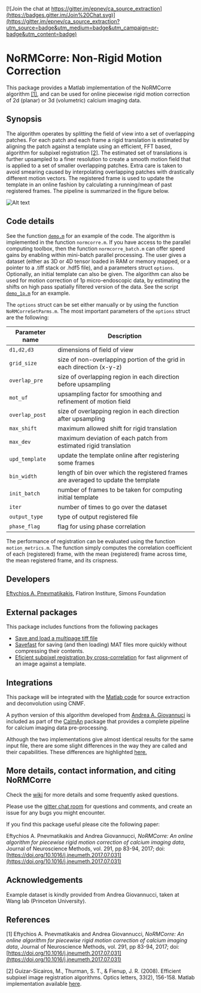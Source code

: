 [![Join the chat at https://gitter.im/epnev/ca_source_extraction](https://badges.gitter.im/Join%20Chat.svg)](https://gitter.im/epnev/ca_source_extraction?utm_source=badge&utm_medium=badge&utm_campaign=pr-badge&utm_content=badge)

# NoRMCorre: Non-Rigid Motion Correction 
This package provides a Matlab implementation of the NoRMCorre algorithm [[1]](#ref), and can be used for online piecewise rigid motion correction of 2d (planar) or 3d (volumetric) calcium imaging data. 

## Synopsis

The algorithm operates by splitting the field of view into a set of overlapping patches. For each patch and each frame a rigid translation is estimated by aligning the patch against a template using an efficient, FFT based, algorithm for subpixel registration [[2]](#reg). The estimated set of translations is further upsampled to a finer resolution to create a smooth motion field that is applied to a set of smaller overlapping patches. Extra care is taken to avoid smearing caused by interpolating overlapping patches with drastically different motion vectors. The registered frame is used to update the template in an online fashion by calculating a running/mean of past registered frames. The pipeline is summarized in the figure below.

![Alt text](pipeline.png?raw=true "piecewise rigid motion correction pipeline")

## Code details

See the function [```demo.m```](https://github.com/simonsfoundation/NoRMCorre/blob/master/demo.m) for an example of the code. The algorithm is implemented in the function ```normcorre.m```. If you have access to the parallel computing toolbox, then the function ```normcorre_batch.m``` can offer speed gains by enabling within mini-batch parallel processing. The user gives a dataset (either as 3D or 4D tensor loaded in RAM or memory mapped, or a pointer to a .tiff stack or .hdf5 file), and a parameters struct ```options```. Optionally, an initial template can also be given. The algorithm can also be used for motion correction of 1p micro-endoscopic data, by estimating the shifts on high pass spatially filtered version of the data. See the script [```demo_1p.m```](https://github.com/simonsfoundation/NoRMCorre/blob/master/demo_1p.m) for an example.

The ```options``` struct can be set either manually or by using the function ```NoRMCorreSetParms.m```. The most important parameters of the ```options``` struct are the following:

| Parameter name | Description |
|----------------|-------------|
| ```d1,d2,d3``` | dimensions of field of view |
| ```grid_size``` | size of non-overlapping portion of the grid in each direction (x-y-z)|
| ```overlap_pre```| size of overlapping region in each direction before upsampling  |
| ```mot_uf```    | upsampling factor for smoothing and refinement of motion field |
| ```overlap_post ``` | size of overlapping region in each direction after upsampling |
| ```max_shift``` | maximum allowed shift for rigid translation | 
| ```max_dev``` | maximum deviation of each patch from estimated rigid translation |
| ```upd_template``` | update the template online after registering some frames |
| ```bin_width``` | length of bin over which the registered frames are averaged to update the template |
| ```init_batch``` | number of frames to be taken for computing initial template |
| ```iter``` | number of times to go over the dataset |
| ```output_type``` | type of output registered file |
| ```phase_flag``` | flag for using phase correlation |


The performance of registration can be evaluated using the function ```motion_metrics.m```. The function simply computes the correlation coefficient of each (registered) frame, with the mean (registered) frame across time, the mean registered frame, and its crispness.

## Developers

[Eftychios A. Pnevmatikakis](https://github.com/epnev), Flatiron Institure, Simons Foundation

## External packages

This package includes functions from the following packages
- [Save and load a multipage tiff file](https://www.mathworks.com/matlabcentral/fileexchange/35684-save-and-load-a-multiframe-tiff-image/content/loadtiff.m)
- [Savefast](https://www.mathworks.com/matlabcentral/fileexchange/39721-save-mat-files-more-quickly) for saving (and then loading) MAT files more quickly without compressing their contents. 
- [Eficient subpixel registration by cross-correlation](https://www.mathworks.com/matlabcentral/fileexchange/18401-efficient-subpixel-image-registration-by-cross-correlation) for fast alignment of an image against a template.

## Integrations 

This package will be integrated with the [Matlab code](https://www.github.com/epnev/ca_source_extraction) for source extraction and deconvolution using CNMF.

A python version of this algorithm developed from [Andrea A. Giovannuci](https://github.com/agiovann) is included as part of the [CaImAn](https://github.com/simonsfoundation/CaImAn) package that provides a complete pipeline for calcium imaging data pre-processing.

Although the two implementations give almost identical results for the same input file, there are some slight differences in the way they are called and their capabilities. These differences are highlighted [here.](https://github.com/simonsfoundation/NoRMCorre/wiki/Differences-between-Matlab-and-Python-implementations)

## More details, contact information, and citing NoRMCorre

Check the [wiki](https://github.com/simonsfoundation/NoRMCorre/wiki) for more details and some frequently asked questions. 

Please use the [gitter chat room](https://gitter.im/epnev/ca_source_extraction?utm_source=badge&utm_medium=badge&utm_campaign=pr-badge&utm_content=badge) for questions and comments, and create an issue for any bugs you might encounter.

If you find this package useful please cite the following paper:

Eftychios A. Pnevmatikakis and Andrea Giovannucci, *NoRMCorre: An online algorithm for piecewise rigid motion correction of calcium imaging data*, Journal of Neuroscience Methods, vol. 291, pp 83-94, 2017; doi: [https://doi.org/10.1016/j.jneumeth.2017.07.031](https://doi.org/10.1016/j.jneumeth.2017.07.031)

## Acknowledgements

Example dataset is kindly provided from Andrea Giovannucci, taken at Wang lab (Princeton University).

## References 

<a name="ref"></a>[1] Eftychios A. Pnevmatikakis and Andrea Giovannucci, *NoRMCorre: An online algorithm for piecewise rigid motion correction of calcium imaging data*, Journal of Neuroscience Methods, vol. 291, pp 83-94, 2017; doi: [https://doi.org/10.1016/j.jneumeth.2017.07.031](https://doi.org/10.1016/j.jneumeth.2017.07.031)

<a name="reg"></a>[2] Guizar-Sicairos, M., Thurman, S. T., & Fienup, J. R. (2008). Efficient subpixel image registration algorithms. Optics letters, 33(2), 156-158. Matlab implementation available [here](https://www.mathworks.com/matlabcentral/fileexchange/18401-efficient-subpixel-image-registration-by-cross-correlation).
